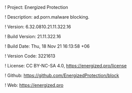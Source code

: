 ! Project: Energized Protection

! Description: ad.porn.malware blocking.

! Version: 6.32.0810.21.11.322.16

! Build Version: 21.11.322.16

! Build Date: Thu, 18 Nov 21 16:13:58 +06

! Version Code: 3221613

! License: CC BY-NC-SA 4.0, https://energized.pro/license

! Github: https://github.com/EnergizedProtection/block

! Web: https://energized.pro
